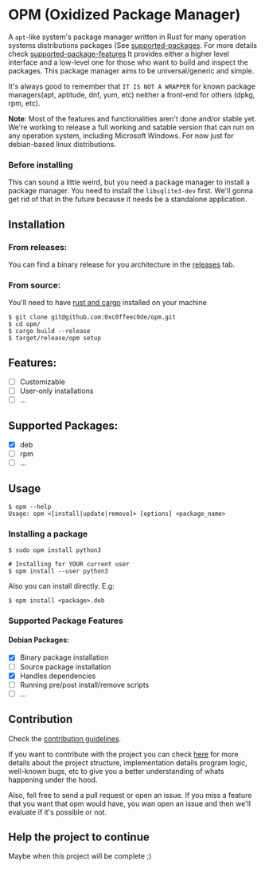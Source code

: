 # OPM (Oxidized Package Manager)

A `apt`-like system's package manager written in Rust for many operation systems distributions packages 
(See [supported-packages](#supported-packages). For more details check [supported-package-features](#supported-package-features)
It provides either a higher level interface and a low-level one for those who want to build and inspect the packages.
This package manager aims to be universal/generic and simple. 

It's always good to remember that `IT IS NOT A WRAPPER`
for known package managers(apt, aptitude, dnf, yum, etc) neither a front-end for others (dpkg, rpm, etc).

**Note**: Most of the features and functionalities aren't done and/or stable yet. We're working to release a full working and satable version that can run on any operation system, including Microsoft Windows. For now just for debian-based linux distributions.

### Before installing
This can sound a little weird, but you need a package manager to install a package manager.
You need to install the `libsqlite3-dev` first. We'll gonna get rid of that in the future
because it needs be a standalone application.

## Installation
### From releases:

You can find a binary release for you architecture in the [releases](https://github.com) tab.

### From source:

You'll need to have [rust and cargo](https://www.rust-lang.org/tools/install) installed on your machine
```
$ git clone git@github.com:0xc0ffeec0de/opm.git
$ cd opm/
$ cargo build --release
$ target/release/opm setup
```

## Features:
  - [ ] Customizable
  - [ ] User-only installations
  - [ ] ...

## Supported Packages:
  - [X] deb
  - [ ] rpm
  - [ ] ...

## Usage
```
$ opm --help
Usage: opm <[install|update|remove]> [options] <package_name>
```

### Installing a package
```
$ sudo opm install python3

# Installing for YOUR current user
$ opm install --user python3
```

Also you can install directly.
E.g:
```
$ opm install <package>.deb
```

### Supported Package Features
  #### Debian Packages:
  - [X] Binary package installation
  - [ ] Source package installation
  - [X] Handles dependencies
  - [ ] Running pre/post install/remove scripts
  - [ ] ...

## Contribution
Check the [contribution guidelines](CONTRIBUTING.md).

If you want to contribute with the project you can check [here](https://github.com/0xc0ffeec0de) for more details about the project structure, implementation details program logic, well-known bugs, etc to give you a better understanding of whats happening under the hood.

Also, fell free to send a pull request or open an issue. If you miss a feature that you want that opm would have, you wan open an issue and then we'll evaluate if it's possible or not.

## Help the project to continue
Maybe when this project will be complete ;)
